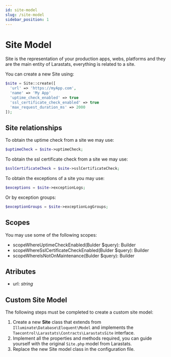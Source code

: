 ```yaml
---
id: site-model
slug: /site-model
sidebar_position: 1
---
```


# Site Model

Site is the representation of your production apps, webs, platforms and they are the main entity of Larastats, everything is related to a site.

You can create a new Site using:

```php
$site = Site::create([
  'url' => 'https://myApp.com',
  'name' => 'My App'
  'uptime_check_enabled' => true
  'ssl_certificate_check_enabled' => true
  'max_request_duration_ms' => 2000
]);
```

## Site relationships

To obtain the uptime check from a site we may use:

```php
$uptimeCheck = $site->uptimeCheck;
```

To obtain the ssl certificate check from a site we may use:

```php
$sslCertificateCheck = $site->sslCertificateCheck;
```

To obtain the exceptions of a site you may use:

```php
$exceptions = $site->exceptionLogs;
```

Or by exception groups:

```php
$exceptionGroups = $site->exceptionLogGroups;
```

## Scopes

You may use some of the following scopes:

- scopeWhereUptimeCheckEnabled(Bulder $query): Builder
- scopeWhereSslCertificateCheckEnabled(Bulder $query): Builder
- scopeWhereIsNotOnMaintenance(Bulder $query): Builder

## Atributes

- url: _string_

## Custom Site Model

The following steps must be completed to create a custom site model:

1. Create a new **Site** class that extends from `Illuminate\Database\Eloquent\Model` and implements the `Taecontrol\Larastats\Contracts\LarastatsSite` interface.
2. Implement all the properties and methods required, you can guide yourself with the original `Site.php` model from Larastats.
3. Replace the new Site model class in the configuration file.
